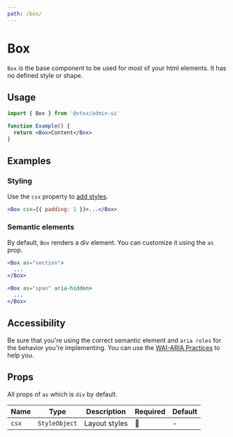 ```yaml
---
path: /box/
---
```


# Box

`Box` is the base component to be used for most of your html elements. It has no defined style or shape.

## Usage

```jsx isStatic
import { Box } from '@vtex/admin-ui'

function Example() {
  return <Box>Content</Box>
}
```

## Examples

### Styling

Use the `csx` property to [add styles](/guidelines/styling/).

```jsx isStatic
<Box csx={{ padding: 1 }}>...</Box>
```

### Semantic elements

By default, `Box` renders a div element. You can customize it using the `as` prop.

```jsx isStatic
<Box as="section">
  ...
</Box>

<Box as="span" aria-hidden>
  ...
</Box>
```

## Accessibility

Be sure that you're using the correct semantic element and `aria roles` for the behavior you're implementing. You can use the [WAI-ARIA Practices](https://www.w3.org/TR/wai-aria-practices/) to help you.

## Props

All props of `as` which is `div` by default.

| Name  | Type          | Description   | Required | Default |
| ----- | ------------- | ------------- | -------- | ------- |
| `csx` | `StyleObject` | Layout styles | 🚫       | -       |
